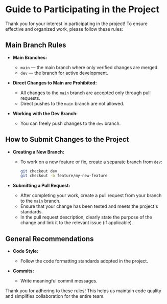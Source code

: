 # Guide to Participating in the Project

Thank you for your interest in participating in the project! To ensure effective and organized work, please follow these rules:

## Main Branch Rules

- **Main Branches:**
  - `main` — the main branch where only verified changes are merged.
  - `dev` — the branch for active development.

- **Direct Changes to Main are Prohibited:**
  - All changes to the `main` branch are accepted only through pull requests.
  - Direct pushes to the `main` branch are not allowed.

- **Working with the Dev Branch:**
  - You can freely push changes to the `dev` branch.

## How to Submit Changes to the Project

- **Creating a New Branch:**
  - To work on a new feature or fix, create a separate branch from `dev`:
    ```bash
    git checkout dev
    git checkout -b feature/my-new-feature
    ```

- **Submitting a Pull Request:**
  - After completing your work, create a pull request from your branch to the `main` branch.
  - Ensure that your change has been tested and meets the project's standards.
  - In the pull request description, clearly state the purpose of the change and link it to the relevant issue (if applicable).

## General Recommendations

- **Code Style:**
  - Follow the code formatting standards adopted in the project.

- **Commits:**
  - Write meaningful commit messages.

Thank you for adhering to these rules! This helps us maintain code quality and simplifies collaboration for the entire team.